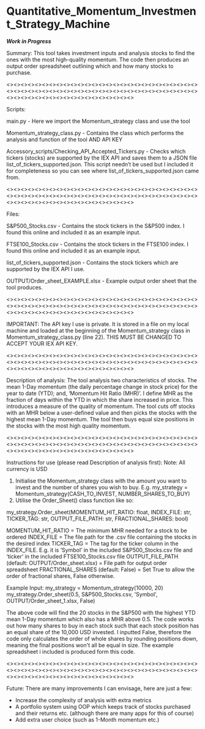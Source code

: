 # Quantitative_Momentum_Investment_Strategy_Machine
***Work in Progress***

Summary: This tool takes investment inputs and analysis stocks to find the ones with the most high-quality momentum. The code then produces an output order spreadsheet outlining which and how many stocks to purchase.

<><><><><><><><><><><><><><><><><><><><><><><><><><><><><><><><><><><><><><><><><><><><><><><><><><><><><><><><><><><><><><><><><><><><><><><><>

Scripts:

main.py - Here we import the Momentum_strategy class and use the tool

Momentum_strategy_class.py - Contains the class which performs the analysis and function of the tool AND API KEY

Accessory_scripts/Checking_API_Accepted_Tickers.py - Checks which tickers (stocks) are supported by the IEX API and saves them to a JSON file list_of_tickers_supported.json. This script needn’t be used but I included it for completeness so you can see where list_of_tickers_supported.json came from.

<><><><><><><><><><><><><><><><><><><><><><><><><><><><><><><><><><><><><><><><><><><><><><><><><><><><><><><><><><><><><><><><><><><><><><><><>

Files:

S&P500_Stocks.csv - Contains the stock tickers in the S&P500 index. I found this online and included it as an example input.

FTSE100_Stocks.csv - Contains the stock tickers in the FTSE100 index. I found this online and included it as an example input.

list_of_tickers_supported.json - Contains the stock tickers which are supported by the IEX API I use.

OUTPUT/Order_sheet_EXAMPLE.xlsx - Example output order sheet that the tool produces.

<><><><><><><><><><><><><><><><><><><><><><><><><><><><><><><><><><><><><><><><><><><><><><><><><><><><><><><><><><><><><><><><><><><><><><><><>

IMPORTANT:
The API key I use is private. It is stored in a file on my local machine and loaded at the beginning of the Momentum_strategy class in Momentum_strategy_class.py (line 22). THIS MUST BE CHANGED TO ACCEPT YOUR IEX API KEY.

<><><><><><><><><><><><><><><><><><><><><><><><><><><><><><><><><><><><><><><><><><><><><><><><><><><><><><><><><><><><><><><><><><><><><><><><>

Description of analysis:
The tool analysis two characteristics of stocks. The mean 1-Day momentum (the daily percentage change in stock price) for the year to date (YTD); and, ‘Momentum Hit Ratio (MHR)’. I define MHR as the fraction of days within the YTD in which the share increased in price. This introduces a measure of the quality of momentum. The tool cuts off stocks with an MHR below a user-defined value and then picks the stocks with the highest mean 1-Day momentum. The tool then buys equal size positions in the stocks with the most high quality momentum. 

<><><><><><><><><><><><><><><><><><><><><><><><><><><><><><><><><><><><><><><><><><><><><><><><><><><><><><><><><><><><><><><><><><><><><><><><>

Instructions for use (please read Description of analysis first):
Note: All currency is USD

1. Initialise the Momentum_strategy class with the amount you want to invest and the number of shares you wish to buy. E.g. my_strategy = Momentum_strategy(CASH_TO_INVEST, NUMBER_SHARES_TO_BUY)
2. Utilise the Order_Sheet() class function like so:

my_strategy.Order_sheet(MOMENTUM_HIT_RATIO: float, INDEX_FILE: str, TICKER_TAG: str, OUTPUT_FILE_PATH: str, FRACTIONAL_SHARES: bool)

MOMENTUM_HIT_RATIO = The minimum MHR needed for a stock to be ordered
INDEX_FILE = The file path for the .csv file containing the stocks in the desired index
TICKER_TAG = The tag for the ticker column in the INDEX_FILE. E.g. it is ’Symbol’ in the included S&P500_Stocks.csv file and ‘ticker’ in the included FTSE100_Stocks.csv file
OUTPUT_FILE_PATH (default: OUTPUT/Order_sheet.xlsx) = File path for output order spreadsheet
FRACTIONAL_SHARES (default: False) = Set True to allow the order of fractional shares, False otherwise. 


Example Input:
my_strategy = Momentum_strategy(10000, 20)
my_strategy.Order_sheet(0.5, S&P500_Stocks.csv, 'Symbol', OUTPUT/Order_sheet_1.xlsx, False)

The above code will find the 20 stocks in the S&P500 with the highest YTD mean 1-Day momentum which also has a MHR above 0.5. The code works out how many shares to buy in each stock such that each stock position has an equal share of the 10,000 USD invested. I inputted False, therefore the code only calculates the order of whole shares by rounding positions down, meaning the final positions won't all be equal in size. The example spreadsheet i included is produced form this code.

<><><><><><><><><><><><><><><><><><><><><><><><><><><><><><><><><><><><><><><><><><><><><><><><><><><><><><><><><><><><><><><><><><><><><><><><>

Future:
There are many improvements I can envisage, here are just a few:
- Increase the complexity of analysis with extra metrics
- A portfolio system using OOP which keeps track of stocks purchased and their returns etc. (although there are many apps for this of course)
- Add extra user choice (such as 1-Month momentum etc.)




